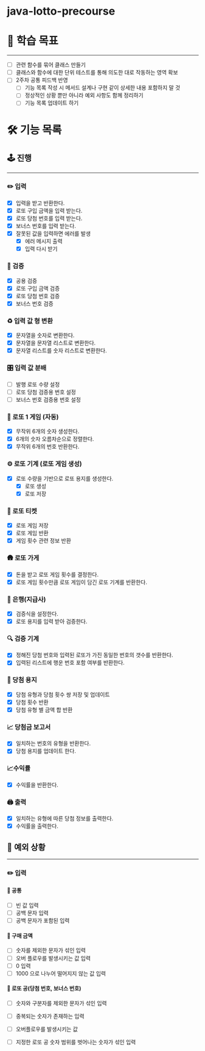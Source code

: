 # java-lotto-precourse

# 🏃 학습 목표

---
- [ ] 관련 함수를 묶어 클래스 만들기
- [ ] 클래스와 함수에 대한 단위 테스트를 통해 의도한 대로 작동하는 영역 확보
- [ ] 2주차 공통 피드백 반영
    - [ ] 기능 목록 작성 시 메서드 설계나 구현 같이 상세한 내용 포함하지 말 것
    - [ ] 정상적인 상황 뿐만 아니라 예외 사항도 함께 정리하기
    - [ ] 기능 목록 업데이트 하기

#  🛠️ 기능 목록

## 🕹️ 진행

---
### ✏️ 입력
- [x] 입력을 받고 반환한다.
- [x] 로또 구입 금액을 입력 받는다.
- [x] 로또 당첨 번호를 입력 받는다.
- [x] 보너스 번호를 입력 받는다.
- [x] 잘못된 값을 입력하면 에러를 발생
    - [x] 에러 메시지 출력
    - [x] 입력 다시 받기

### 👀 검증
- [x] 공용 검증
- [x] 로또 구입 금액 검증
- [x] 로또 당첨 번호 검증
- [x] 보너스 번호 검증

### ♻️ 입력 값 형 변환
- [x] 문자열을 숫자로 변환한다.
- [x] 문자열을 문자열 리스트로 변환한다.
- [x] 문자열 리스트를 숫자 리스트로 변환한다.

### 🎛 입력 값 분배
- [ ] 발행 로또 수량 설정
- [ ] 로또 당첨 검증용 번호 설정
- [ ] 보너스 번호 검증용 번호 설정

### 🎉 로또 1 게임 (자동)
- [x] 무작위 6개의 숫자 생성한다.
- [x] 6개의 숫자 오름차순으로 정렬한다.
- [x] 무작위 6개의 번호 반환한다.

### ⚙️ 로또 기계 (로또 게임 생성)
- [x] 로또 수량을 기반으로 로또 용지를 생성한다.
    - [x] 로또 생성
    - [x] 로또 저장

### 🎫 로또 티켓
- [x] 로또 게임 저장
- [x] 로또 게임 반환
- [x] 게임 횟수 관련 정보 반환

### 🛖 로또 가게
- [x] 돈을 받고 로또 게임 횟수를 결정한다.
- [x] 로또 게임 횟수만큼 로또 게임이 담긴 로또 기계를 반환한다.

### 🏦 은행(지급사)
- [x] 검증식을 설정한다.
- [x] 로또 용지를 입력 받아 검증한다.

### 🔍 검증 기계
- [x] 정해진 당첨 번호와 입력된 로또가 가진 동일한 번호의 갯수를 반환한다.
- [x] 입력된 리스트에 행운 번호 포함 여부를 반환한다.

### 🧾 당첨 용지 
- [x] 당첨 유형과 당첨 횟수 쌍 저장 및 업데이트
- [x] 당첨 횟수 반환
- [x] 당첨 유형 별 금액 합 반환

### 📈 당첨금 보고서
- [x] 일치하는 번호의 유형을 반환한다.
- [x] 당첨 용지를 업데이트 한다.

### 📈수익률
- [x] 수익률을 반환한다.

### 🖨️ 출력
- [x] 일치하는 유형에 따른 당첨 정보를 출력한다.
- [x] 수익률을 출력한다.

## 🚧 예외 상황

---

### ✏️ 입력
#### 🧩 공통
- [ ] 빈 값 입력
- [ ] 공백 문자 입력
- [ ] 공백 문자가 포함된 입력

#### 🧩 구매 금액
- [ ] 숫자를 제외한 문자가 섞인 입력
- [ ] 오버 플로우를 발생시키는 값 입력
- [ ] 0 입력
- [ ] 1000 으로 나누어 떨어지지 않는 값 입력

#### 🧩 로또 공(당첨 번호, 보너스 번호)
- [ ] 숫자와 구분자를 제외한 문자가 섞인 입력
- [ ] 중복되는 숫자가 존재하는 입력
- [ ] 오버플로우를 발생시키는 값
- [ ] 지정한 로또 공 숫자 범위를 벗어나는 숫자가 섞인 입력

